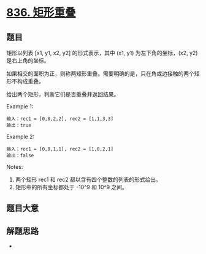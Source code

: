 # [836. 矩形重叠](https://leetcode-cn.com/problems/rectangle-overlap/)

## 题目

矩形以列表 [x1, y1, x2, y2] 的形式表示，其中 (x1, y1) 为左下角的坐标，(x2, y2) 是右上角的坐标。

如果相交的面积为正，则称两矩形重叠。需要明确的是，只在角或边接触的两个矩形不构成重叠。

给出两个矩形，判断它们是否重叠并返回结果。

Example 1:
```
输入：rec1 = [0,0,2,2], rec2 = [1,1,3,3]
输出：true
```

Example 2:
```
输入：rec1 = [0,0,1,1], rec2 = [1,0,2,1]
输出：false
```

Notes:
1. 两个矩形 rec1 和 rec2 都以含有四个整数的列表的形式给出。
2. 矩形中的所有坐标都处于 -10^9 和 10^9 之间。
   
## 题目大意


## 解题思路
- 


